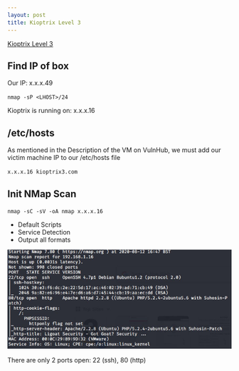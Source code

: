 ```yaml
---
layout: post
title: Kioptrix Level 3
---
```

[Kioptrix Level 3](https://www.vulnhub.com/entry/kioptrix-level-12-3,24/)

## Find IP of box
Our IP: x.x.x.49

`nmap -sP <LHOST>/24`

Kioptrix is running on: x.x.x.16  

## /etc/hosts

As mentioned in the Description of the VM on VulnHub, we must add our victim machine IP to our /etc/hosts file

`x.x.x.16 kioptrix3.com`

## Init NMap Scan

`nmap -sC -sV -oA nmap x.x.x.16`

 - Default Scripts
 - Service Detection
 - Output all formats
 
 ![Initial NMap Scan](/images/KioptrixL3/NMap1.JPG)
 
 There are only 2 ports open: 22 (ssh), 80 (http)
